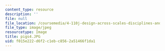 ```yaml
---
content_type: resource
description: ''
file: null
file_location: /coursemedia/4-110j-design-across-scales-disciplines-and-problem-contexts-spring-2013/f015e222d6f2c1ebc8562a51466f1da1_pigs4.JPG
file_type: image/jpeg
resourcetype: Image
title: pigs4.JPG
uid: f015e222-d6f2-c1eb-c856-2a51466f1da1
---
```

